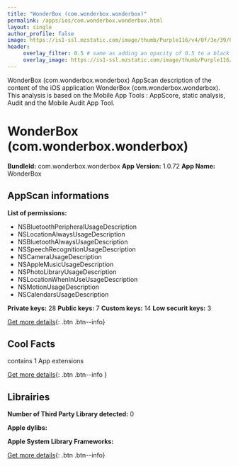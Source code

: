 ```yaml
---
title: "WonderBox (com.wonderbox.wonderbox)"
permalink: /apps/ios/com.wonderbox.wonderbox.html
layout: single
author_profile: false
image: https://is1-ssl.mzstatic.com/image/thumb/Purple116/v4/0f/3e/39/0f3e3963-9282-9fdc-c9e5-f20f78788a90/AppIcon-0-0-1x_U007emarketing-0-0-0-10-0-0-sRGB-0-0-0-GLES2_U002c0-512MB-85-220-0-0.png/512x512bb.jpg
header: 
     overlay_filter: 0.5 # same as adding an opacity of 0.5 to a black background
     overlay_image: https://is1-ssl.mzstatic.com/image/thumb/Purple116/v4/0f/3e/39/0f3e3963-9282-9fdc-c9e5-f20f78788a90/AppIcon-0-0-1x_U007emarketing-0-0-0-10-0-0-sRGB-0-0-0-GLES2_U002c0-512MB-85-220-0-0.png/512x512bb.jpg
---
```

WonderBox (com.wonderbox.wonderbox) AppScan description of the content of the iOS application WonderBox (com.wonderbox.wonderbox). This analysis is based on the Mobile App Tools : AppScore, static analysis, Audit and the Mobile Audit App Tool.

# WonderBox (com.wonderbox.wonderbox)

**BundleId:** com.wonderbox.wonderbox
**App Version:** 1.0.72
**App Name:** WonderBox


## AppScan informations 

**List of permissions:** 
- NSBluetoothPeripheralUsageDescription
- NSLocationAlwaysUsageDescription
- NSBluetoothAlwaysUsageDescription
- NSSpeechRecognitionUsageDescription
- NSCameraUsageDescription
- NSAppleMusicUsageDescription
- NSPhotoLibraryUsageDescription
- NSLocationWhenInUseUsageDescription
- NSMotionUsageDescription
- NSCalendarsUsageDescription
  
  
**Private keys:** 28
**Public keys:** 7
**Custom keys:** 14
**Low securit keys:** 3
  
[Get more details](/pricing.html){: .btn .btn--info}

## Cool Facts

contains 1 App extensions
  
[Get more details](/pricing.html){: .btn .btn--info }

## Librairies 
**Number of Third Party Library detected:** 0


**Apple dylibs:**


**Apple System Library Frameworks:**


  
[Get more details](/pricing.html){: .btn .btn--info}

